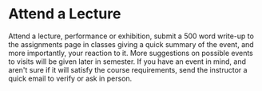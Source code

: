 # Attend a Lecture
Attend a lecture, performance or exhibition, submit a 500 word write-up to the assignments page in classes giving a quick summary of the event, and more importantly, your reaction to it. 
More suggestions on possible events to visits will be given later in semester. 
If you have an event in mind, and aren't sure if it will satisfy the course requirements, send the instructor a quick email to verify or ask in person. 
